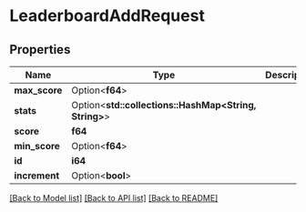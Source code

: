 # LeaderboardAddRequest

## Properties

Name | Type | Description | Notes
------------ | ------------- | ------------- | -------------
**max_score** | Option<**f64**> |  | [optional]
**stats** | Option<**std::collections::HashMap<String, String>**> |  | [optional]
**score** | **f64** |  | 
**min_score** | Option<**f64**> |  | [optional]
**id** | **i64** |  | 
**increment** | Option<**bool**> |  | [optional]

[[Back to Model list]](../README.md#documentation-for-models) [[Back to API list]](../README.md#documentation-for-api-endpoints) [[Back to README]](../README.md)



